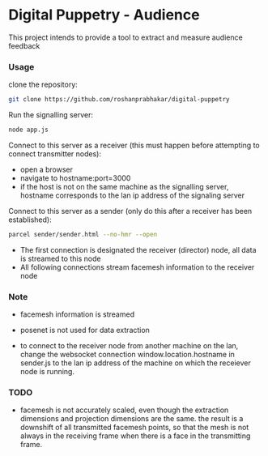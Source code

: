 # Digital Puppetry - Audience
This project intends to provide a tool to extract and measure audience feedback

### Usage

clone the repository:
```sh
git clone https://github.com/roshanprabhakar/digital-puppetry
```

Run the signalling server:
```sh
node app.js
```

Connect to this server as a receiver (this must happen before attempting to connect transmitter nodes):
* open a browser
* navigate to hostname:port=3000
* if the host is not on the same machine as the signalling server, hostname corresponds to the lan ip address of the signaling server

Connect to this server as a sender (only do this after a receiver has been established):
```sh
parcel sender/sender.html --no-hmr --open
```
* The first connection is designated the receiver (director) node, all data is streamed to this node
* All following connections stream facemesh information to the receiver node

### Note
* facemesh information is streamed
* posenet is not used for data extraction

* to connect to the receiver node from another machine on the lan, change the websocket connection window.location.hostname in sender.js to the lan ip address of the machine on which the receiever node is running.

### TODO
* facemesh is not accurately scaled, even though the extraction dimensions and projection dimensions are the same. the result is a downshift of all transmitted facemesh points, so that the mesh is not always in the receiving frame when there is a face in the transmitting frame.
